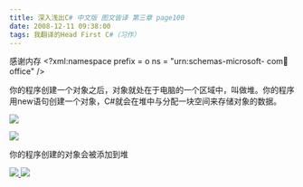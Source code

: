 ```yaml
---
title: 深入浅出C# 中文版 图文皆译 第三章 page100
date: 2008-12-11 09:38:00
tags: 我翻译的Head First C#（习作）
---
```

感谢内存  <?xml:namespace prefix = o ns = "urn:schemas-microsoft-
com:office:office" />

你的程序创建一个对象之后，对象就处在于电脑的一个区域中，叫做堆。你的程序用new语句创建一个对象，C#就会在堆中与分配一块空间来存储对象的数据。

![](https://p-blog.csdn.net/images/p_blog_csdn_net/cuipengfei1/EntryImages/20081211/%E6%88%AA%E5%9B%BE00.jpg)

![](https://p-blog.csdn.net/images/p_blog_csdn_net/cuipengfei1/EntryImages/20081211/%E6%88%AA%E5%9B%BE01.jpg)

你的程序创建的对象会被添加到堆



[ ![](https://profile.csdnimg.cn/5/2/5/3_cuipengfei1)
![](https://g.csdnimg.cn/static/user-reg-year/1x/11.png)
](https://blog.csdn.net/cuipengfei1)





